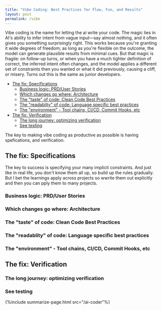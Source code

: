 ```yaml
---
title: "Vibe Coding: Best Practices for Flow, Fun, and Results"
layout: post
permalink: /vibe
---
```


Vibe coding is the name for letting the ai write your code. The magic lies in AI's ability to infer intent from vague input—say almost nothing, and it often gives you something surprisingly right. This works because you're granting it wide degrees of freedom; as long as you're flexible on the outcome, the model can generate plausible results from minimal cues. But that magic is fragile: on follow-up turns, or when you have a much tighter definition of correct, the inferred intent often changes, and the model applies a different set of constraints then you wanted or what it did previously, causing a cliff, or misery. Turns out this is the same as junior developers.

<!-- prettier-ignore-start -->
<!-- vim-markdown-toc-start -->

- [The fix: Specifications](#the-fix-specifications)
  - [Business logic: PRD/User Stories](#business-logic-prduser-stories)
  - [Which changes go where: Architecture](#which-changes-go-where-architecture)
  - [The "taste" of code: Clean Code Best Practices](#the-taste-of-code-clean-code-best-practices)
  - [The "readablity" of code: Language specific best practices](#the-readablity-of-code-language-specific-best-practices)
  - [The "environment" - Tool chains, CI/CD, Commit Hooks, etc](#the-environment---tool-chains-cicd-commit-hooks-etc)
- [The fix: Verification](#the-fix-verification)
  - [The long journey: optimizing verification](#the-long-journey-optimizing-verification)
  - [See testing](#see-testing)

<!-- vim-markdown-toc-end -->
<!-- prettier-ignore-end -->

The key to making vibe coding as productive as possible is having spefications, and verification.

## The fix: Specifications

The key to success is specifying your many implicit constraints. And just like in real life, you don't know them all up, so build up the rules gradually. But I bet the learnings apply across projects so wwrite them out explicitly and then you can pply them to many projects.

### Business logic: PRD/User Stories

### Which changes go where: Architecture

### The "taste" of code: Clean Code Best Practices

### The "readablity" of code: Language specific best practices

### The "environment" - Tool chains, CI/CD, Commit Hooks, etc

## The fix: Verification

### The long journey: optimizing verification

### See testing

{%include summarize-page.html src="/ai-coder"%}
